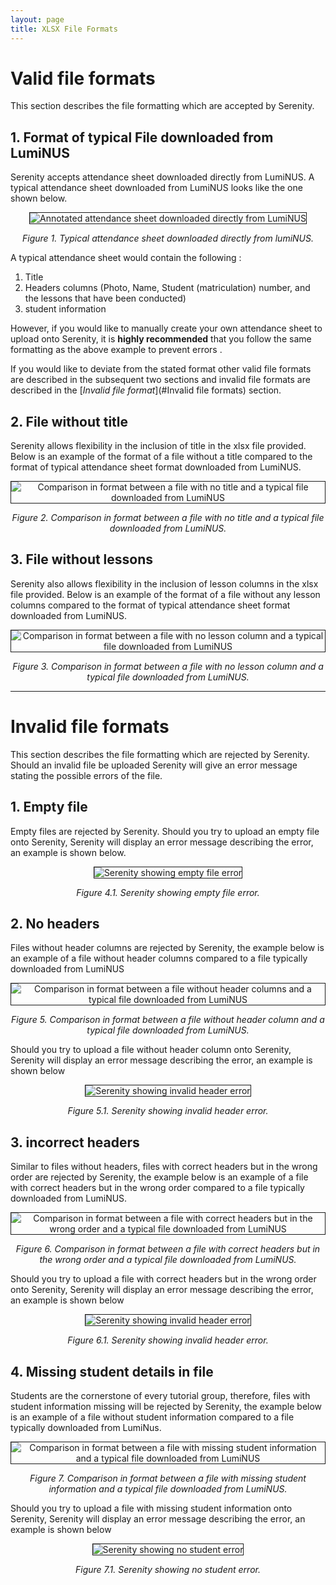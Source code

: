 ```yaml
---
layout: page
title: XLSX File Formats
---
```


# Valid file formats

This section describes the file formatting which are accepted by Serenity.

## 1. Format of typical File downloaded from LumiNUS

Serenity accepts attendance sheet downloaded directly from LumiNUS. A typical attendance sheet downloaded
from LumiNUS looks like the one shown below.

   <p align="center"><img src="images/fileFormats/typicalFileFormat.png" 
      alt="Annotated attendance sheet downloaded directly from LumiNUS" border="1px solid black"></p>
   <p align="center"><i>Figure 1. Typical attendance sheet downloaded directly from lumiNUS.</i></p>
   
A typical attendance sheet would contain the following :

1. Title 
2. Headers columns (Photo, Name, Student (matriculation) number, and the lessons that have been conducted)
3. student information 


However, if you would like to manually create your own attendance sheet to upload onto Serenity, it is 
**highly recommended** that you follow the same formatting as the above example to prevent errors . 

If you would like to deviate from the stated
format other valid file formats are described in the subsequent two sections and invalid file formats are described in the 
[_Invalid file format_](#Invalid file formats) section.

## 2. File without title

Serenity allows flexibility in the inclusion of title in the xlsx file provided. Below is an example of the format of a 
file without a title compared to the format of typical attendance sheet format downloaded from LumiNUS.

   <p align="center"><img src="images/fileFormats/fileWithoutTitle.png" 
        alt="Comparison in format between a file with no title and a typical file downloaded from LumiNUS" border="1px solid black"></p>
   <p align="center"><i>Figure 2. Comparison in format between a file with no title and a typical file downloaded from LumiNUS.</i></p>


## 3. File without lessons 

Serenity also allows flexibility in the inclusion of lesson columns in the xlsx file provided. Below is an example of the format of a 
file without any lesson columns compared to the format of typical attendance sheet format downloaded from LumiNUS.

   <p align="center"><img src="images/fileFormats/fileWithoutLessons.png" 
        alt="Comparison in format between a file with no lesson column and a typical file downloaded from LumiNUS" border="1px solid black"></p>
   <p align="center"><i>Figure 3. Comparison in format between a file with no lesson column and a typical file downloaded from LumiNUS.</i></p>

---

# Invalid file formats

This section describes the file formatting which are rejected by Serenity. Should an invalid file be uploaded Serenity
will give an error message stating the possible errors of the file.

## 1. Empty file

Empty files are rejected by Serenity. Should you try to upload an empty file onto Serenity, Serenity will display an error 
message describing the error, an example is shown below.

<p align="center"><img src="images/fileFormats/emptyFileError.png" 
        alt="Serenity showing empty file error" border="1px solid black"></p>
   <p align="center"><i>Figure 4.1. Serenity showing empty file error.</i></p>

## 2. No headers 

Files without header columns are rejected by Serenity, the example below is an example of a file without header columns compared to a file typically downloaded 
from LumiNUS

   <p align="center"><img src="images/fileFormats/fileWithoutHeaderColumn.png" 
        alt="Comparison in format between a file without header columns and a typical file downloaded from LumiNUS" border="1px solid black"></p>
   <p align="center"><i>Figure 5. Comparison in format between a file without header column and a typical file downloaded from LumiNUS.</i></p>

Should you try to upload a file without header column onto Serenity, Serenity will display an error message describing the error, an example is shown below

   <p align="center"><img src="images/fileFormats/wrongHeaderColumnError.png" 
        alt="Serenity showing invalid header error" border="1px solid black"></p>
   <p align="center"><i>Figure 5.1. Serenity showing invalid header error.</i></p>

## 3. incorrect headers 

Similar to files without headers, files with correct headers but in the wrong order are rejected by Serenity, the example below
is an example of a file with correct headers but in the wrong order compared to a file typically downloaded from LumiNUS.

   <p align="center"><img src="images/fileFormats/fileIncorrectHeaderColumn.png" 
        alt="Comparison in format between a file with correct headers but in the wrong order and a typical file downloaded from LumiNUS" border="1px solid black"></p>
   <p align="center"><i>Figure 6. Comparison in format between a file with correct headers but in the wrong order and a typical file downloaded from LumiNUS.</i></p>

Should you try to upload a file with  correct headers but in the wrong order onto Serenity, Serenity will display an error message describing the error, an example is shown below

   <p align="center"><img src="images/fileFormats/wrongHeaderColumnError.png" 
        alt="Serenity showing invalid header error" border="1px solid black"></p>
   <p align="center"><i>Figure 6.1. Serenity showing invalid header error.</i></p>

## 4. Missing student details in file

Students are the cornerstone of every tutorial group, therefore, files with student information missing will be rejected by Serenity, the example below
is an example of a file without student information compared to a file typically downloaded from LumiNus.

   <p align="center"><img src="images/fileFormats/fileMissingStudents.png" 
        alt="Comparison in format between a file with missing student information and a typical file downloaded from LumiNUS" border="1px solid black"></p>
   <p align="center"><i>Figure 7. Comparison in format between a file with missing student information and a typical file downloaded from LumiNUS.</i></p>

Should you try to upload a file with missing student information onto Serenity, Serenity will display an error message describing the error, an example is shown below

   <p align="center"><img src="images/fileFormats/MissingStudentError.png" 
        alt="Serenity showing no student error" border="1px solid black"></p>
   <p align="center"><i>Figure 7.1. Serenity showing no student error.</i></p>
